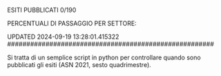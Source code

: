 ESITI PUBBLICATI 0/190 

PERCENTUALI DI PASSAGGIO PER SETTORE:

UPDATED 2024-09-19 13:28:01.415322
###################################################### 

Si tratta di un semplice script in python per controllare quando sono pubblicati gli esiti (ASN 2021, sesto quadrimestre).

